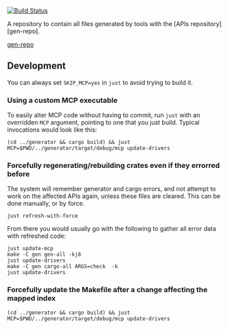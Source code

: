 [![Build Status](https://travis-ci.org/google-apis-rs/generated.svg?branch=master)](https://travis-ci.org/google-apis-rs/generated)

A repository to contain all files generated by tools with the [APIs repository][gen-repo].

[gen-repo](https://github.com/google-apis-rs/apis)

## Development

You can always set `SKIP_MCP=yes` in `just` to avoid trying to build it.

### Using a custom MCP executable

To easily alter MCP code without having to commit, run `just` with an overridden `MCP` argument, pointing
to one that you just build. Typical invocations would look like this:

```
(cd ../generator && cargo build) && just MCP=$PWD/../generator/target/debug/mcp update-drivers
```

### Forcefully regenerating/rebuilding crates even if they errorred before

The system will remember generator and cargo errors, and not attempt to work on the affected APIs again, unless these files are cleared.
This can be done manually, or by force.

```
just refresh-with-force
```

From there you would usually go with the following to gather all error data with refreshed code:
```
just update-mcp
make -C gen gen-all -kj8
just update-drivers
make -C gen cargo-all ARGS=check  -k
just update-drivers
```

### Forcefully update the Makefile after a change affecting the mapped index

```
(cd ../generator && cargo build) && just MCP=$PWD/../generator/target/debug/mcp update-drivers
```




